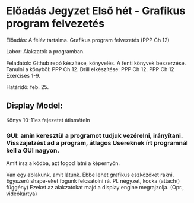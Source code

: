 # Előadás Jegyzet Első hét - Grafikus program felvezetés

Előadás: A félév tartalma. Grafikus program felvezetés (PPP Ch 12)

Labor: Alakzatok a programban.

Feladatok: Github repó készítése, könyvelés. A fenti könyvek beszerzése. Tanulni a könyből: PPP Ch 12. Drill elkészítése: PPP Ch 12. PPP Ch 12 Exercises 1-9.

Határidő: feb. 25.

## Display Model:

Könyv 10-11es fejezetet átismételn

### GUI: amin keresztül a programot tudjuk vezérelni, irányítani. Visszajelzést ad a program, átlagos Usereknek írt programnál kell a GUI nagyon.

Amit írsz a kódba, azt fogod látni a képernyőn.


Van egy ablakunk, amit látunk. Ebbe lehet grafikus eszközöket rakni. Egyszerű shape-eket fogunk felcsatolni rá. Pl. négyzet, kocka (attach() függény)
Ezeket az alakzatokat majd a display engine megrajzolja. (Opr., videókártya)

